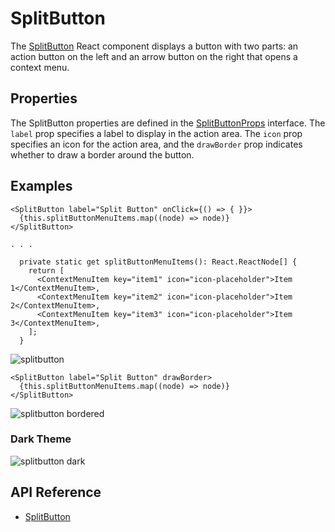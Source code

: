 # SplitButton

The [SplitButton]($ui-core) React component displays a button with two parts:
an action button on the left and an arrow button on the right that opens a context menu.

## Properties

The SplitButton properties are defined in the [SplitButtonProps]($ui-core) interface.
The `label` prop specifies a label to display in the action area.
The `icon` prop specifies an icon for the action area,
and the `drawBorder` prop indicates whether to draw a border around the button.

## Examples

```tsx
<SplitButton label="Split Button" onClick={() => { }}>
  {this.splitButtonMenuItems.map((node) => node)}
</SplitButton>

. . .

  private static get splitButtonMenuItems(): React.ReactNode[] {
    return [
      <ContextMenuItem key="item1" icon="icon-placeholder">Item 1</ContextMenuItem>,
      <ContextMenuItem key="item2" icon="icon-placeholder">Item 2</ContextMenuItem>,
      <ContextMenuItem key="item3" icon="icon-placeholder">Item 3</ContextMenuItem>,
    ];
  }
```

![splitbutton](./images/SplitButton.png "SplitButton")

```tsx
<SplitButton label="Split Button" drawBorder>
  {this.splitButtonMenuItems.map((node) => node)}
</SplitButton>
```

![splitbutton bordered](./images/SplitButtonBordered.png "SplitButton with Border")

### Dark Theme

![splitbutton dark](./images/SplitButtonDark.png "SplitButtons in Dark theme")

## API Reference

* [SplitButton]($ui-core:SplitButton)
